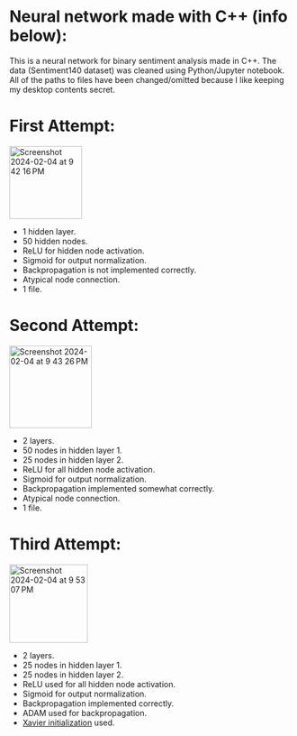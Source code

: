# Neural network made with C++ (info below):
This is a neural network for binary sentiment analysis made in C++. The data (Sentiment140 dataset) was cleaned using Python/Jupyter notebook.
All of the paths to files have been changed/omitted because I like keeping my desktop contents secret.


# First Attempt:
<img width="129" alt="Screenshot 2024-02-04 at 9 42 16 PM" src="https://github.com/alexyzha/NeuralNetworkC/assets/122637724/d9e076aa-bdd8-4de3-8e97-648b9ac9eb91">

- 1 hidden layer.
- 50 hidden nodes.
- ReLU for hidden node activation.
- Sigmoid for output normalization.
- Backpropagation is not implemented correctly.
- Atypical node connection.
- 1 file.

# Second Attempt:
<img width="146" alt="Screenshot 2024-02-04 at 9 43 26 PM" src="https://github.com/alexyzha/NeuralNetworkC/assets/122637724/baff5c8a-b155-4ee1-b971-1eaecc61d4e9">

- 2 layers.
- 50 nodes in hidden layer 1.
- 25 nodes in hidden layer 2.
- ReLU for all hidden node activation.
- Sigmoid for output normalization.
- Backpropagation implemented somewhat correctly.
- Atypical node connection.
- 1 file.

# Third Attempt:
<img width="139" alt="Screenshot 2024-02-04 at 9 53 07 PM" src="https://github.com/alexyzha/NeuralNetworkC/assets/122637724/c9b7fc31-ade6-4935-a075-27f9f4c0c2c0">

- 2 layers.
- 25 nodes in hidden layer 1.
- 25 nodes in hidden layer 2.
- ReLU used for all hidden node activation.
- Sigmoid for output normalization.
- Backpropagation implemented correctly.
- ADAM used for backpropagation.
- [Xavier initialization](https://365datascience.com/tutorials/machine-learning-tutorials/what-is-xavier-initialization/) used.

